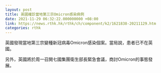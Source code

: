 ```yaml
---
layout: post
title: 英國確診當地第三宗Omicron感染病例
date: 2021-11-29 06:32:22.000000000 +08:00
link: https://news.rthk.hk/rthk/ch/component/k2/1621838-20211129.htm
categories: rthk
---
```


英國發現當地第三宗變種新冠病毒Omicron感染個案。當局說，患者已不在英國。

另外，英國將於周一召開七國集團衛生部長緊急會議，商討Omicron的事態發展。
